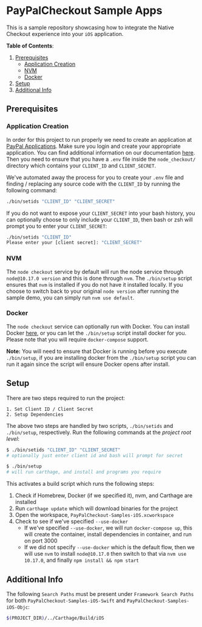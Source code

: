 # PayPalCheckout Sample Apps

This is a sample repository showcasing how to integrate the Native Checkout experience into your `iOS` application.

**Table of Contents**:
<!-- TOC -->  
1. [Prerequisites](#prerequisites)
    - [Application Creation](#application-creation)
    - [NVM](#nvm)
    - [Docker](#docker)
2. [Setup](#setup)
3. [Additional Info](#additional-info)
<!-- /TOC -->

## Prerequisites

### Application Creation

In order for this project to run properly we need to create an application at [PayPal Applications](https://developer.paypal.com/developer/applications/). Make sure you login and create your appropriate application. You can find additional information on our documentation [here](https://developer.paypal.com/docs/limited-release/native-checkout/setup/#obtaining-a-merchant-id). Then you need to ensure that you have a `.env` file inside the `node_checkout/` directory which contains your `CLIENT_ID` and `CLIENT_SECRET`.

We've automated away the process for you to create your `.env` file and finding / replacing any source code with the `CLIENT_ID` by running the following command:

```bash
./bin/setids "CLIENT_ID" "CLIENT_SECRET"
```

If you do not want to expose your `CLIENT_SECRET` into your bash history, you can optionally choose to only include your `CLIENT_ID`, then bash or zsh will prompt you to enter your `CLIENT_SECRET`:

```bash
./bin/setids "CLIENT_ID"
Please enter your [client secret]: "CLIENT_SECRET"
```

### NVM

The `node checkout` service by default will run the node service through `node@10.17.0 version` and this is done through `nvm`. The `./bin/setup` script ensures that `nvm` is installed if you do not have it installed locally. If you choose to switch back to your original `node version` after running the sample demo, you can simply run `nvm use default`.

### Docker

The `node checkout` service can optionally run with Docker. You can install Docker [here](https://docs.docker.com/docker-for-mac/install/), or you can let the `./bin/setup` script install docker for you. Please note that you will require `docker-compose` support.

**Note:** You will need to ensure that Docker is running before you execute `./bin/setup`, if you are installing docker from the `./bin/setup` script you can run it again since the script will ensure Docker opens after install.

## Setup

There are two steps required to run the project:

```
1. Set Client ID / Client Secret
2. Setup Dependencies
```

The above two steps are handled by two scripts, `./bin/setids` and `./bin/setup`, respectively. Run the following commands at the _project root level_:

```bash
$ ./bin/setids "CLIENT_ID" "CLIENT_SECRET" 
# optionally just enter client id and bash will prompt for secret

$ ./bin/setup
# will run carthage, and install and programs you require
```

This activates a build script which runs the following steps:

1. Check if Homebrew, Docker (if we specified it), nvm, and Carthage are installed
2. Run `carthage update` which will download binaries for the project
3. Open the workspace, `PayPalCheckout-Samples-iOS.xcworkspace`
4. Check to see if we've specified `--use-docker`
    * If we've specified `--use-docker`, we will run `docker-compose up`, this will create the container, install dependencies in container, and run on port 3000
    * If we did not specify `--use-docker` which is the default flow, then we will use `nvm` to install `node@10.17.0` then switch to that via `nvm use 10.17.0`, and finally `npm install && npm start` 

## Additional Info

The following `Search Paths` must be present under `Framework Search Paths` for both `PayPalCheckout-Samples-iOS-Swift` and `PayPalCheckout-Samples-iOS-Objc`:

```bash
$(PROJECT_DIR)/../Carthage/Build/iOS
```
